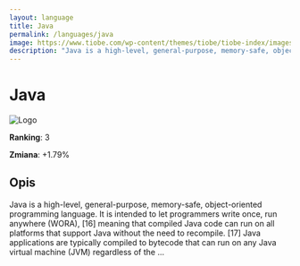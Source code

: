```yaml
---
layout: language
title: Java
permalink: /languages/java
image: https://www.tiobe.com/wp-content/themes/tiobe/tiobe-index/images/Java.png
description: "Java is a high-level, general-purpose, memory-safe, object-oriented programming language. It is intended to let programmers write once, run anywhere (WORA), [16] meaning that compiled Java code can run on all platforms that support Java without the need to recompile. [17] Java applications are typically compiled to bytecode that can run on any Java virtual machine (JVM) regardless of the ..."
---
```


# Java

![Logo](https://www.tiobe.com/wp-content/themes/tiobe/tiobe-index/images/Java.png)

**Ranking**: 3

**Zmiana**: +1.79%    

## Opis

Java is a high-level, general-purpose, memory-safe, object-oriented programming language. It is intended to let programmers write once, run anywhere (WORA), [16] meaning that compiled Java code can run on all platforms that support Java without the need to recompile. [17] Java applications are typically compiled to bytecode that can run on any Java virtual machine (JVM) regardless of the ...
